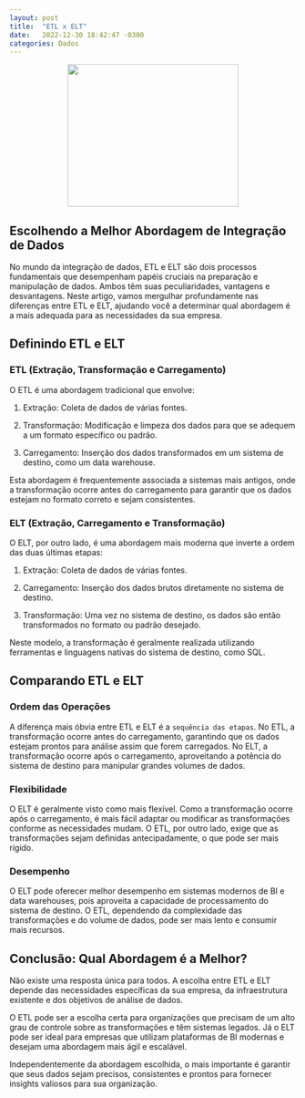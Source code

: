 ```yaml
---
layout: post
title:  "ETL x ELT"
date:   2022-12-30 18:42:47 -0300
categories: Dados
---
```

<p align="center">
  <img src="https://img.freepik.com/fotos-gratis/conceito-de-seguranca-cibernetica-com-computador-de-perto_23-2149101201.jpg?w=360&t=st=1694350697~exp=1694351297~hmac=9b503580b2cd686ebe7b32edc8e23a18ecced482888153b0434ec305469bc4b5" width="300" height="250">
</p>

## Escolhendo a Melhor Abordagem de Integração de Dados

No mundo da integração de dados, ETL e ELT são dois processos fundamentais que desempenham papéis cruciais na preparação e manipulação de dados. Ambos têm suas peculiaridades, vantagens e desvantagens. Neste artigo, vamos mergulhar profundamente nas diferenças entre ETL e ELT, ajudando você a determinar qual abordagem é a mais adequada para as necessidades da sua empresa.

## Definindo ETL e ELT

### ETL (Extração, Transformação e Carregamento)

O ETL é uma abordagem tradicional que envolve:

1. Extração: Coleta de dados de várias fontes.

2. Transformação: Modificação e limpeza dos dados para que se adequem a um formato específico ou padrão.
    
3. Carregamento: Inserção dos dados transformados em um sistema de destino, como um data warehouse.

Esta abordagem é frequentemente associada a sistemas mais antigos, onde a transformação ocorre antes do carregamento para garantir que os dados estejam no formato correto e sejam consistentes.

### ELT (Extração, Carregamento e Transformação)

O ELT, por outro lado, é uma abordagem mais moderna que inverte a ordem das duas últimas etapas:

1. Extração: Coleta de dados de várias fontes.
    
2. Carregamento: Inserção dos dados brutos diretamente no sistema de destino.
    
3. Transformação: Uma vez no sistema de destino, os dados são então transformados no formato ou padrão desejado.

Neste modelo, a transformação é geralmente realizada utilizando ferramentas e linguagens nativas do sistema de destino, como SQL.

## Comparando ETL e ELT

### Ordem das Operações

A diferença mais óbvia entre ETL e ELT é a `sequência das etapas`. No ETL, a transformação ocorre antes do carregamento, garantindo que os dados estejam prontos para análise assim que forem carregados. No ELT, a transformação ocorre após o carregamento, aproveitando a potência do sistema de destino para manipular grandes volumes de dados.

### Flexibilidade

O ELT é geralmente visto como mais flexível. Como a transformação ocorre após o carregamento, é mais fácil adaptar ou modificar as transformações conforme as necessidades mudam. O ETL, por outro lado, exige que as transformações sejam definidas antecipadamente, o que pode ser mais rígido.

### Desempenho

O ELT pode oferecer melhor desempenho em sistemas modernos de BI e data warehouses, pois aproveita a capacidade de processamento do sistema de destino. O ETL, dependendo da complexidade das transformações e do volume de dados, pode ser mais lento e consumir mais recursos.

## Conclusão: Qual Abordagem é a Melhor?

Não existe uma resposta única para todos. A escolha entre ETL e ELT depende das necessidades específicas da sua empresa, da infraestrutura existente e dos objetivos de análise de dados.

O ETL pode ser a escolha certa para organizações que precisam de um alto grau de controle sobre as transformações e têm sistemas legados. Já o ELT pode ser ideal para empresas que utilizam plataformas de BI modernas e desejam uma abordagem mais ágil e escalável.

Independentemente da abordagem escolhida, o mais importante é garantir que seus dados sejam precisos, consistentes e prontos para fornecer insights valiosos para sua organização.